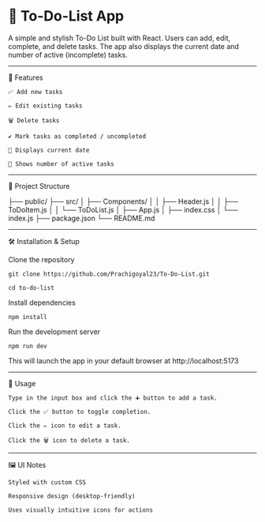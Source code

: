 # 📝 To-Do-List App

A simple and stylish To-Do List built with React. Users can add, edit, complete, and delete tasks. The app also displays the current date and number of active (incomplete) tasks.

---

🚀 Features

    ✅ Add new tasks

    ✏️ Edit existing tasks

    🗑 Delete tasks

    ✔ Mark tasks as completed / uncompleted

    📅 Displays current date

    🔢 Shows number of active tasks

---

📁 Project Structure


├── public/
├── src/
│   ├── Components/
│   │   ├── Header.js
│   │   ├── ToDoItem.js
│   │   └── ToDoList.js
│   ├── App.js
│   ├── index.css
│   └── index.js
├── package.json
└── README.md

---

🛠️ Installation & Setup

Clone the repository

    git clone https://github.com/Prachigoyal23/To-Do-List.git

    cd to-do-list

Install dependencies

    npm install

Run the development server

    npm run dev

This will launch the app in your default browser at http://localhost:5173

---

🧾 Usage

    Type in the input box and click the ➕ button to add a task.

    Click the ✅ button to toggle completion.

    Click the ✏️ icon to edit a task.

    Click the 🗑 icon to delete a task.

---

🖼 UI Notes

    Styled with custom CSS

    Responsive design (desktop-friendly)

    Uses visually intuitive icons for actions